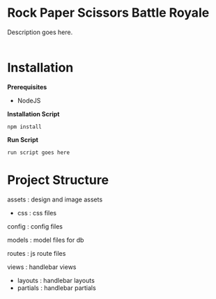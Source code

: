 <h1>Rock Paper Scissors Battle Royale</h1>
Description goes here.
</br></br>

<h1>Installation</h1>

**Prerequisites**
- NodeJS

**Installation Script**

```
npm install
```
**Run Script**
```
run script goes here
```


<h1>Project Structure</h1>
assets : design and image assets

- css : css files

config : config files

models : model files for db

routes : js route files

views : handlebar views
- layouts : handlebar layouts
- partials : handlebar partials